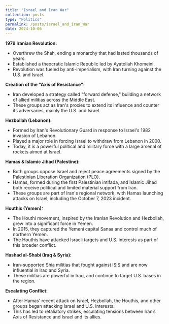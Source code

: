 ```yaml
---
title: "Israel and Iran War"
collection: posts
type: "Politics"
permalink: /posts/israel_and_iran_War
date: 2024-10-06
---
```


**1979 Iranian Revolution:**

- Overthrew the Shah, ending a monarchy that had lasted thousands of years.
- Established a theocratic Islamic Republic led by Ayatollah Khomeini.
- Revolution was fueled by anti-imperialism, with Iran turning against the U.S. and Israel.

**Creation of the "Axis of Resistance":**

- Iran developed a strategy called "forward defense," building a network of allied militias across the Middle East.
- These groups act as Iran's proxies to extend its influence and counter its adversaries, mainly the U.S. and Israel.

  
**Hezbollah (Lebanon):**
- Formed by Iran's Revolutionary Guard in response to Israel's 1982 invasion of Lebanon.
- Played a major role in forcing Israel to withdraw from Lebanon in 2000.
- Today, it is a powerful political and military force with a large arsenal of rockets aimed at Israel.

**Hamas & Islamic Jihad (Palestine):**
- Both groups oppose Israel and reject peace agreements signed by the Palestinian Liberation Organization (PLO).
- Hamas, formed during the first Palestinian intifada, and Islamic Jihad both receive political and limited material support from Iran.
- These groups are part of Iran's regional network, with Hamas launching attacks on Israel, including the October 7, 2023 incident.

**Houthis (Yemen):**
- The Houthi movement, inspired by the Iranian Revolution and Hezbollah, grew into a significant force in Yemen.
- In 2015, they captured the Yemeni capital Sanaa and control much of northern Yemen.
- The Houthis have attacked Israeli targets and U.S. interests as part of this broader conflict.

**Hashad al-Shabi (Iraq & Syria):**
- Iran-supported Shia militias that fought against ISIS and are now influential in Iraq and Syria.
- These militias are powerful in Iraq, and continue to target U.S. bases in the region.

**Escalating Conflict:**
- After Hamas' recent attack on Israel, Hezbollah, the Houthis, and other groups began attacking Israel and U.S. interests.
- This has led to retaliatory strikes, escalating tensions between Iran’s Axis of Resistance and Israel and its allies.
